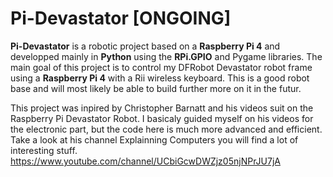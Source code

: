 # Pi-Devastator __[ONGOING]__

__Pi-Devastator__ is a robotic project based on a __Raspberry Pi 4__ and developped mainly in __Python__ using the __RPi.GPIO__ and Pygame libraries. The main goal of this project is to control my DFRobot Devastator robot frame using a __Raspberry Pi 4__ with a Rii wireless keyboard. This is a good robot base and will most likely be able to build further more on it in the futur. 

This project was inpired by Christopher Barnatt and his videos suit on the Raspberry Pi Devastator Robot. I basicaly guided myself on his videos for the electronic part, but the code here is much more advanced and efficient. Take a look at his channel Explainning Computers you will find a lot of interesting stuff. https://www.youtube.com/channel/UCbiGcwDWZjz05njNPrJU7jA
